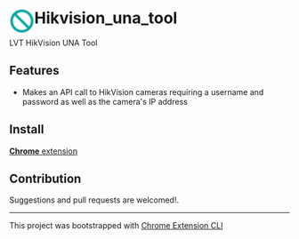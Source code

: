 # <img src="public/icons/icons8-no-24.png" width="45" align="left"> Hikvision_una_tool

LVT HikVision UNA Tool

## Features

- Makes an API call to HikVision cameras requiring a username and password as well as the camera's IP address

## Install

[**Chrome** extension]() <!-- TODO: Add chrome extension link inside parenthesis -->

## Contribution

Suggestions and pull requests are welcomed!.

---

This project was bootstrapped with [Chrome Extension CLI](https://github.com/dutiyesh/chrome-extension-cli)

